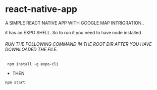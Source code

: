 # react-native-app

A SIMPLE REACT NATIVE APP WITH GOOGLE MAP INTRIGRATION..

it has an EXPO SHELL. So to run it 
you need to have node installed <br/>
###### RUN THE FOLLOWING COMMAND IN THE ROOT DIR AFTER YOU HAVE DOWNLOADED THE FILE.
```
 npm install -g expo-cli
```
- THEN
```
npm start 
```
